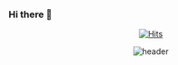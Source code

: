 ### Hi there 👋

  <div align=center>
	
  [![Hits](https://hits.seeyoufarm.com/api/count/incr/badge.svg?url=https%3A%2F%2Fgithub.com%2Fdnjsxo0616&count_bg=%2379C83D&title_bg=%23555555&icon=&icon_color=%23E7E7E7&title=hits&edge_flat=false)](https://hits.seeyoufarm.com)
	
  </div>

<div align=center>

  ![header](https://capsule-render.vercel.app/api?type=transparent&color=timeGradient&height=300&section=header&text=Won-Tae%20Han&fontSize=90)

</div>

